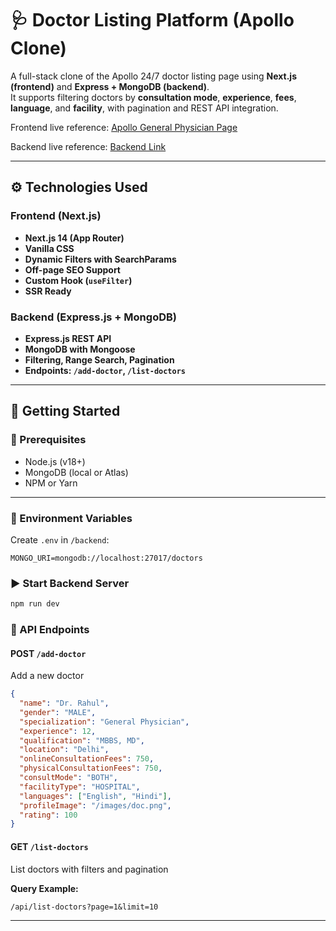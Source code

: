 # 🩺 Doctor Listing Platform (Apollo Clone)

A full-stack clone of the Apollo 24/7 doctor listing page using **Next.js (frontend)** and **Express + MongoDB (backend)**.  
It supports filtering doctors by **consultation mode**, **experience**, **fees**, **language**, and **facility**, with pagination and REST API integration.

Frontend live reference: [Apollo General Physician Page](https://apollo-mocha-delta.vercel.app/)

Backend live reference: [Backend Link](https://apollo-backend.vercel.app/api/list-doctors)

---

## ⚙️ Technologies Used

### Frontend (Next.js)
- **Next.js 14 (App Router)**
- **Vanilla CSS**
- **Dynamic Filters with SearchParams**
- **Off-page SEO Support**
- **Custom Hook (`useFilter`)**
- **SSR Ready**

### Backend (Express.js + MongoDB)
- **Express.js REST API**
- **MongoDB with Mongoose**
- **Filtering, Range Search, Pagination**
- **Endpoints: `/add-doctor`, `/list-doctors`**

---

## 🚀 Getting Started

### 🔧 Prerequisites

- Node.js (v18+)
- MongoDB (local or Atlas)
- NPM or Yarn

---

### 🔐 Environment Variables

Create `.env` in `/backend`:

```env
MONGO_URI=mongodb://localhost:27017/doctors
```

### ▶️ Start Backend Server

```bash
npm run dev
```

### 📡 API Endpoints

#### POST `/add-doctor`

Add a new doctor

```json
{
  "name": "Dr. Rahul",
  "gender": "MALE",
  "specialization": "General Physician",
  "experience": 12,
  "qualification": "MBBS, MD",
  "location": "Delhi",
  "onlineConsultationFees": 750,
  "physicalConsultationFees": 750,
  "consultMode": "BOTH",
  "facilityType": "HOSPITAL",
  "languages": ["English", "Hindi"],
  "profileImage": "/images/doc.png",
  "rating": 100
}
```

#### GET `/list-doctors`

List doctors with filters and pagination

**Query Example:**

```
/api/list-doctors?page=1&limit=10
```

---